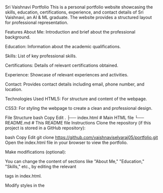 Sri Vaishnavi Portfolio
This is a personal portfolio website showcasing the skills, education, certifications, experience, and contact details of Sri Vaishnavi, an AI & ML graduate. The website provides a structured layout for professional representation.

Features
About Me: Introduction and brief about the professional background.

Education: Information about the academic qualifications.

Skills: List of key professional skills.

Certifications: Details of relevant certifications obtained.

Experience: Showcase of relevant experiences and activities.

Contact: Provides contact details including email, phone number, and location.

Technologies Used
HTML5: For structure and content of the webpage.

CSS3: For styling the webpage to create a clean and professional design.

File Structure
bash
Copy
Edit
.
├── index.html      # Main HTML file
└── README.md       # This README file
Instructions
Clone the repository (if this project is stored in a GitHub repository):

bash
Copy
Edit
git clone https://github.com/vaishnaviselvaraj05/portfolio.git
Open the index.html file in your browser to view the portfolio.

Make modifications (optional):

You can change the content of sections like "About Me," "Education," "Skills," etc., by editing the relevant <section> tags in index.html.

Modify styles in the <style> tag within the index.html file to customize the theme and layout.

Contact Information
For any inquiries or feedback, feel free to reach out via email: sriv99340@gmail.com.

